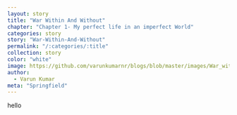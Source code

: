 ```yaml
---
layout: story
title: "War Within And Without"
chapter: "Chapter 1- My perfect life in an imperfect World"
categories: story
story: "War-Within-And-Without"
permalink: "/:categories/:title"
collection: story
color: "white"
image: https://github.com/varunkumarnr/blogs/blob/master/images/War_within_and_witout.jpg?raw=true
author:
  - Varun Kumar
meta: "Springfield"
---
```


hello
